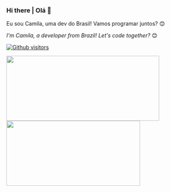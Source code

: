 ### Hi there | Olá 👋

Eu sou Camila, uma dev do Brasil! Vamos programar juntos? :blush:

*I'm Camila, a developer from Brazil! Let's code together?* :blush:

[![Github visitors](https://visitor-badge.glitch.me/badge?page_id=camila-cruz.visitor-badge)](https://github.com/camila-cruz)

<a href="https://github.com/anuraghazra/github-readme-stats">
  <img align="center" width="400" height="170" src="https://github-readme-stats.vercel.app/api?username=camila-cruz&theme=buefy&show_icons=true">
</a>
<a href="https://github.com/anuraghazra/github-readme-stats">
  <img align="center" width="350" height="170" src="https://github-readme-stats.vercel.app/api/top-langs/?username=camila-cruz&theme=buefy&layout=compact">
</a>

<!--
**camila-cruz/camila-cruz** is a ✨ _special_ ✨ repository because its `README.md` (this file) appears on your GitHub profile.

Here are some ideas to get you started:

- 🔭 I’m currently working on ...
- 🌱 I’m currently learning ...
- 👯 I’m looking to collaborate on ...
- 🤔 I’m looking for help with ...
- 💬 Ask me about ...
- 📫 How to reach me: ...👋
- 😄 Pronouns: ...
- ⚡ Fun fact: ...
-->

